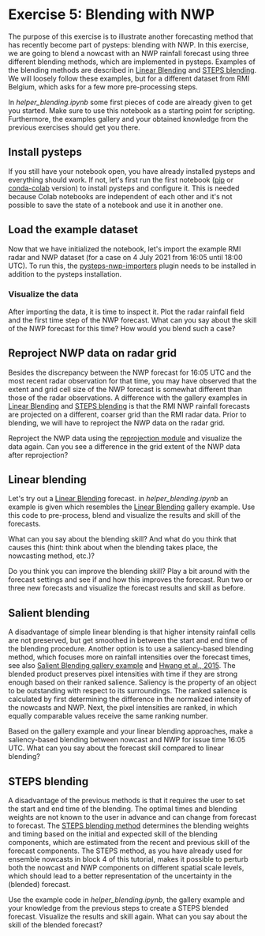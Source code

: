 # Exercise 5: Blending with NWP

The purpose of this exercise is to illustrate another forecasting method that has recently become part of pysteps: blending with NWP. In this exercise, we are going to blend a nowcast with an NWP rainfall forecast using three different blending methods, which are implemented in pysteps. Examples of the blending methods are described in [Linear Blending](https://pysteps.readthedocs.io/en/latest/auto_examples/plot_linear_blending.html#sphx-glr-auto-examples-plot-linear-blending-py) and [STEPS blending](https://pysteps.readthedocs.io/en/latest/auto_examples/blended_forecast.html#sphx-glr-auto-examples-blended-forecast-py). We will loosely follow these examples, but for a different dataset from RMI Belgium, which asks for a few more pre-processing steps.

In *helper_blending.ipynb* some first pieces of code are already given to get you started. Make sure to use this notebook as a starting point for scripting. Furthermore, the examples gallery and your obtained knowledge from the previous exercises should get you there.

## Install pysteps

If you still have your notebook open, you have already installed pysteps and everything should work. If not, let's first run the first notebook ([pip](https://github.com/pySTEPS/ERAD-nowcasting-course-2022/blob/main/hands-on-session-users/notebooks/block_01_setup_pip.ipynb) or [conda-colab](https://github.com/pySTEPS/ERAD-nowcasting-course-2022/blob/main/hands-on-session-users/notebooks/block_01_setup_conda-colab.ipynb) version) to install pysteps and configure it. This is needed because Colab notebooks are independent of each other and it's not possible to save the state of a notebook and use it in another one.

## Load the example dataset

Now that we have initialized the notebook, let's import the example RMI radar and NWP dataset (for a case on 4 July 2021 from 16:05 until 18:00 UTC). To run this, the [pysteps-nwp-importers](https://github.com/pySTEPS/pysteps-nwp-importers) plugin needs to be installed in addition to the pysteps installation.

### Visualize the data

After importing the data, it is time to inspect it. Plot the radar rainfall field and the first time step of the NWP forecast.
What can you say about the skill of the NWP forecast for this time? How would you blend such a case?

## Reproject NWP data on radar grid

Besides the discrepancy between the NWP forecast for 16:05 UTC and the most recent radar observation for that time, you may have observed that the extent and grid cell size of the NWP forecast is somewhat different than those of the radar observations. A difference with the gallery examples in [Linear Blending](https://pysteps.readthedocs.io/en/latest/auto_examples/plot_linear_blending.html#sphx-glr-auto-examples-plot-linear-blending-py) and [STEPS blending](https://pysteps.readthedocs.io/en/latest/auto_examples/blended_forecast.html#sphx-glr-auto-examples-blended-forecast-py) is that the RMI NWP rainfall forecasts are projected on a different, coarser grid than the RMI radar data. Prior to blending, we will have to reproject the NWP data on the radar grid.

Reproject the NWP data using the [reprojection module](https://pysteps.readthedocs.io/en/latest/pysteps_reference/utils.html?highlight=reprojection#pysteps-utils-reprojection) and visualize the data again. Can you see a difference in the grid extent of the NWP data after reprojection?

## Linear blending

Let's try out a [Linear Blending](https://pysteps.readthedocs.io/en/latest/auto_examples/plot_linear_blending.html#sphx-glr-auto-examples-plot-linear-blending-py) forecast. in *helper_blending.ipynb* an example is given which resembles the [Linear Blending](https://pysteps.readthedocs.io/en/latest/auto_examples/plot_linear_blending.html#sphx-glr-auto-examples-plot-linear-blending-py) gallery example. Use this code to pre-process, blend and visualize the results and skill of the forecasts.

What can you say about the blending skill? And what do you think that causes this (hint: think about when the blending takes place, the nowcasting method, etc.)?

Do you think you can improve the blending skill? Play a bit around with the forecast settings and see if and how this improves the forecast. Run two or three new forecasts and visualize the forecast results and skill as before.

## Salient blending

A disadvantage of simple linear blending is that higher intensity rainfall cells are not preserved, but get smoothed in between the start and end time of the blending procedure. Another option is to use a saliency-based blending method, which focuses more on rainfall intensities over the forecast times, see also [Salient Blending gallery example](https://pysteps.readthedocs.io/en/latest/auto_examples/plot_linear_blending.html#sphx-glr-auto-examples-plot-linear-blending-py) and [Hwang et al., 2015](https://doi.org/10.1175/WAF-D-15-0057.1). The blended product preserves pixel intensities with time if they are strong enough based on their ranked salience. Saliency is the property of an object to be outstanding with respect to its surroundings. The ranked salience is calculated by first determining the difference in the normalized intensity of the nowcasts and NWP. Next, the pixel intensities are ranked, in which equally comparable values receive the same ranking number.

Based on the gallery example and your linear blending approaches, make a saliency-based blending between nowcast and NWP for issue time 16:05 UTC.
What can you say about the forecast skill compared to linear blending?

## STEPS blending

A disadvantage of the previous methods is that it requires the user to set the start and end time of the blending. The optimal times and blending weights are not known to the user in advance and can change from forecast to forecast. The [STEPS blending method](https://pysteps.readthedocs.io/en/latest/pysteps_reference/blending.html#pysteps-blending-steps) determines the blending weights and timing based on the initial and expected skill of the blending components, which are estimated from the recent and previous skill of the forecast components. The STEPS method, as you have already used for ensemble nowcasts in block 4 of this tutorial, makes it possible to perturb both the nowcast and NWP components on different spatial scale levels, which should lead to a better representation of the uncertainty in the (blended) forecast.

Use the example code in *helper_blending.ipynb*, the gallery example and your knowledge from the previous steps to create a STEPS blended forecast. Visualize the results and skill again. What can you say about the skill of the blended forecast?
